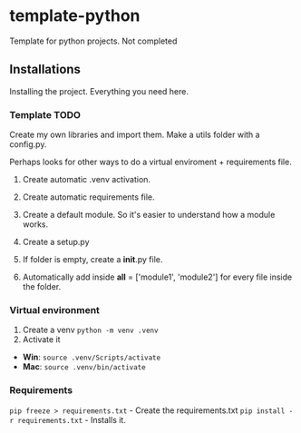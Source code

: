 # template-python
Template for python projects. Not completed


## Installations
Installing the project. Everything you need here.

### Template TODO

Create my own libraries and import them.
Make a utils folder with a config.py.


Perhaps looks for other ways to do a virtual enviroment + requirements file.

1. Create automatic .venv activation.
1. Create automatic requirements file.
1. Create a default module. So it's easier to understand how a module works.
1. Create a setup.py

1. If folder is empty, create a __init__.py file.
1. Automatically add inside __all__ = ['module1', 'module2'] for every file inside the folder.

### Virtual environment 
1. Create a venv `python -m venv .venv` <!-- Name the folder whatever you want. -->
1. Activate it
- **Win**: `source .venv/Scripts/activate`
- **Mac**: `source .venv/bin/activate`

### Requirements

`pip freeze > requirements.txt` - Create the requirements.txt
`pip install -r requirements.txt` - Installs it.